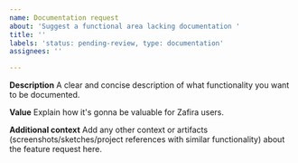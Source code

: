 ```yaml
---
name: Documentation request
about: 'Suggest a functional area lacking documentation '
title: ''
labels: 'status: pending-review, type: documentation'
assignees: ''

---
```


**Description**
A clear and concise description of what functionality you want to be documented.

**Value**
Explain how it's gonna be valuable for Zafira users.

**Additional context**
Add any other context or artifacts (screenshots/sketches/project references with similar functionality) about the feature request here.
